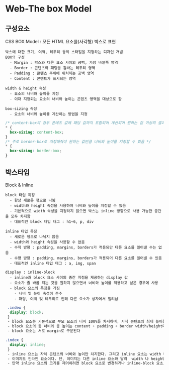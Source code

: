 # Web-The box Model

## 구성요소
CSS BOX Model : 모든 HTML 요소를(사각형) 박스로 표현

    박스에 대한 크기, 여백, 테두리 등의 스타일을 지정하는 디자인 개념
    BOX의 구성
      - Margin : 박스와 다른 요소 사이의 공백, 가장 바깥쪽 영역
      - Border : 콘텐츠와 패딩을 감싸는 테두리 영역
      - Padding : 콘텐츠 주위에 위치하는 공백 영역
      - Content : 콘텐트가 표시되는 영역

    width & height 속성
      - 요소의 너비와 높이를 지정
      - 이때 지정되는 요소의 너비와 높이는 콘텐츠 영역을 대상으로 함

    box-sizing 속성
      - 요소의 너비와 높이를 계산하는 방법을 지정

```css
/* content-box의 경우 콘테츠 값에 패딩 값까지 포함되어 계산되어 원하는 값 이상의 결과가 나타남*/
* {
  box-sizing: content-box;
}
/* 주로 border-box로 지정해줘야 원하는 값만큼 너비와 높이를 지정할 수 있음 */
* {
  box-sizing: border-box;
}
``` 

## 박스타입

Block & Inline

    block 타입 특징
      - 항상 새로운 행으로 나뉨
      - width와 height 속성을 사용하여 너비와 높이를 지정할 수 있음
      - 기본적으로 width 속성을 지정하지 않으면 박스는 inline 방향으로 사용 가능한 공간을 모두 차지함
      - 대표적인 block 타입 태그 : h1~6, p, div

    inline 타입 특징
      - 새로운 행으로 나뉘지 않음
      - width와 height 속성을 사용할 수 없음
      - 수직 방향 : padding, margins, borders가 적용되만 다른 요소를 밀어낼 수는 없음
      - 수평 방향 : padding, margins, borders가 적용되어 다른 요소를 밀어낼 수 있음
      - 대표적인 inline 타입 태그 : a, img, span

    display : inline-block
      - inline과 block 요소 사이의 중간 지점을 제공하는 display 값
      - 요소가 줄 바꿈 되는 것을 원하지 않으면서 너비와 높이를 적용하고 싶은 경우에 사용
      - block 요소의 특징을 가짐
        - 너비 및 높이 속성이 준수
        - 패딩, 여백 및 테두리로 인해 다른 요소가 상자에서 밀려남
```css
 .index {
  display: block;
 }
 - block 요소는 기본적으로 부모 요소의 너비 100%를 차지하며, 자식 콘텐츠의 최대 높이를 취한다
 - block 요소의 총 너비와 총 높이는 content + padding + border width/height다
 - block 요소는 서로 margin로 구분된다

.index {
  display: inline;
 }
 - inline 요소는 자체 콘텐츠의 너비와 높이만 차지한다. 그리고 inline 요소는 width 나 height 속성을 지정할 수 없다.
 - 이미지도 인라인 요소이다. 단, 이미지는 다른 inline 요소와 달리  width 나 height로 크기를 조정할 수 있다.
 - 만약 inline 요소의 크기를 제어하려면 block 요소로 변경하거나 inline-block 요소로 설정해주어야 한다
```



